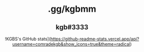 <h1 align="center">.gg/kgbmm</h1>
<h2 align="center">kgb#3333</h2>

<div align="center">


  !KGBS's GitHub stats](https://github-readme-stats.vercel.app/api?username=comradekgb&show_icons=true&theme=radical)
</div>
